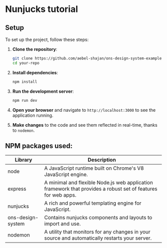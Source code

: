 # Nunjucks tutorial

## Setup
To set up the project, follow these steps:

1. **Clone the repository**:
    ```bash
    git clone https://github.com/aebel-shajan/ons-design-system-example.git
    cd your-repo
    ```

2. **Install dependencies**:
    ```bash
    npm install
    ```

3. **Run the development server**:
    ```bash
    npm run dev
    ```

4. **Open your browser** and navigate to `http://localhost:3000` to see the application running.

5. **Make changes** to the code and see them reflected in real-time, thanks to `nodemon`.

## NPM packages used:
Library | Description
-|-
node | A JavaScript runtime built on Chrome's V8 JavaScript engine.
express | A minimal and flexible Node.js web application framework that provides a robust set of features for web apps.
nunjucks | A rich and powerful templating engine for JavaScript.
ons-design-system | Contains nunjucks components and layouts to import and use.
nodemon | A utility that monitors for any changes in your source and automatically restarts your server.

